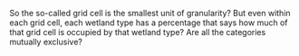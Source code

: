 So the so-called grid cell is the smallest unit of granularity? But even within each grid cell, each wetland type has a percentage that says how much of that grid cell is occupied by that wetland type? Are all the categories mutually exclusive?